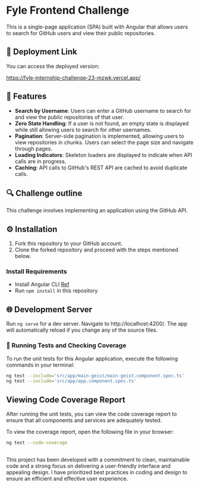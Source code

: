 # Fyle Frontend Challenge

This is a single-page application (SPA) built with Angular that allows users to search for GitHub users and view their public repositories.

## 🚀 Deployment Link
You can access the deployed version: 

https://fyle-internship-challenge-23-mzwk.vercel.app/

## 🌟 Features

- **Search by Username**: Users can enter a GitHub username to search for and view the public repositories of that user.
- **Zero State Handling**: If a user is not found, an empty state is displayed while still allowing users to search for other usernames.
- **Pagination**: Server-side pagination is implemented, allowing users to view repositories in chunks. Users can select the page size and navigate through pages.
- **Loading Indicators**: Skeleton loaders are displayed to indicate when API calls are in progress.
- **Caching**: API calls to GitHub's REST API are cached to avoid duplicate calls.

## 🔍 Challenge outline

This challenge involves implementing an application using the GitHub API.

## ⚙️ Installation

1. Fork this repository to your GitHub account.
2. Clone the forked repository and proceed with the steps mentioned below.

### Install Requirements

* Install Angular CLI [Ref](https://angular.io/cli)
* Run `npm install` in this repository 

## 🌐 Development Server

Run `ng serve` for a dev server. Navigate to http://localhost:4200/. The app will automatically reload if you change any of the source files.


### 🧪 Running Tests and Checking Coverage

To run the unit tests for this Angular application, execute the following commands in your terminal:

```bash
ng test --include='src/app/main-geist/main-geist.component.spec.ts'
ng test --include='src/app/app.component.spec.ts'
```

## Viewing Code Coverage Report

After running the unit tests, you can view the code coverage report to ensure that all components and services are adequately tested.

To view the coverage report, open the following file in your browser:

```bash
ng test --code-coverage
```
##
This project has been developed with a commitment to clean, maintainable code and a strong focus on delivering a user-friendly interface and appealing design. I have prioritized best practices in coding and design to ensure an efficient and effective user experience.



